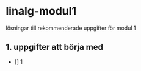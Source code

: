 # linalg-modul1
lösningar till rekommenderade uppgifter för modul 1

## 1. uppgifter att börja med
- [] 1
